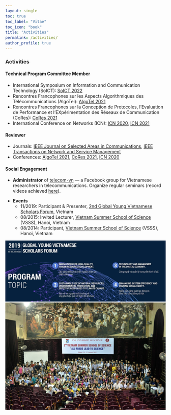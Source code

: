 ```yaml
---
layout: single
toc: true
toc_label: "Vitae"
toc_icon: "book"
title: "Activities"
permalink: /activities/
author_profile: true
---
```


### Activities
#### Technical Program Committee Member
* International Symposium on Information and Communication Technology (SoICT): [SoICT 2022](https://soict.org/)
* Rencontres Francophones sur les Aspects Algorithmiques des Télécommunications (AlgoTel): [AlgoTel 2021](https://apps.univ-lr.fr/cgi-bin/WebObjects/Colloque.woa/wa/menu?code=2721&idMenu=10987&lang=fr)
* Rencontres Francophones sur la Conception de Protocoles, l’Evaluation de Performance et l’EXpérimentation des Réseaux de Communication (CoRes): [CoRes 2021](https://apps.univ-lr.fr/cgi-bin/WebObjects/Colloque.woa/wa/menu?code=2721&idMenu=10988&lang=fr)
* International Conference on Networks (ICN): [ICN 2020](https://www.iaria.org/conferences2020/ICN20.html), [ICN 2021](https://www.iaria.org/conferences2021/ICN21.html)

#### Reviewer
* Journals: [IEEE Journal on Selected Areas in Communications](https://www.comsoc.org/publications/journals/ieee-jsac), [IEEE Transactions on Network and Service Management](https://www.comsoc.org/publications/journals/ieee-tnsm)
* Conferences: [AlgoTel 2021](https://apps.univ-lr.fr/cgi-bin/WebObjects/Colloque.woa/wa/menu?code=2721&idMenu=10987&lang=fr), [CoRes 2021](https://apps.univ-lr.fr/cgi-bin/WebObjects/Colloque.woa/wa/menu?code=2721&idMenu=10988&lang=fr), [ICN 2020](https://www.iaria.org/conferences2020/ICN20.html)

#### Social Engagement
* **Administrator** of [telecom-vn](https://www.facebook.com/groups/telecomvn) — a Facebook group for Vietnamese researchers in telecommunications. Organize regular seminars (record videos achieved [here](https://www.youtube.com/channel/UCNWic6CM7ZtdlUJQd2WlGYQ)).
<!-- * 01/2022-present: volunteer as a translator for [Kính Kính Coong](https://www.facebook.com/groups/327219941478408/about), a project of translating French-Vietnamese and Vietnamese-French letters between godparents and foster children in difficult circumstances in Vietnam -->
* **Events**
  * 11/2019: Participant & Presenter, [2nd Global Young Vietnamese Scholars Forum](http://trithuctrevietnam.vn/), Vietnam
  * 08/2015: Invited Lecturer, [Vietnam Summer School of Science](https://www.truonghekhoahoc.com/) (VSSS), Hanoi, Vietnam
  * 08/2014: Participant, [Vietnam Summer School of Science](https://www.truonghekhoahoc.com/) (VSSS), Hanoi, Vietnam

<img src="/images/event_gyvsf2019.jpg" width="800" />

<img src="/images/event_vsss2015.jpg" width="800" />

<!--
<img src="http://....jpg" width="200" height="200" />
![GYVSF2019](/assets/images/event_gyvsf2019.jpg)
![VSSS2015](/assets/images/event_vsss2015.jpg)
-->


<!-- Curriculum vitae [[.pdf]({{ site.url }}/files/cv-giuseppedurisi.pdf)] -->
